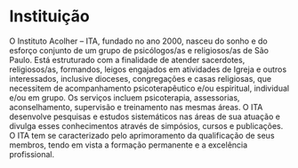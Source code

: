 # Instituição

O Instituto Acolher – ITA, fundado no ano 2000, nasceu do
sonho e do esforço conjunto de um grupo de psicólogos/as
e religiosos/as de São Paulo. Está estruturado com a finalidade de
atender sacerdotes, religiosos/as, formandos, leigos engajados em
atividades de Igreja e outros interessados, inclusive dioceses,
congregações e casas religiosas, que necessitem de acompanhamento
psicoterapêutico e/ou espiritual, individual e/ou em grupo. Os
serviços incluem psicoterapia, assessorias, aconselhamento,
supervisão e treinamento nas mesmas áreas. O ITA desenvolve
pesquisas e estudos sistemáticos nas áreas de sua atuação e divulga
esses conhecimentos através de simpósios, cursos e publicações.
O ITA tem se caracterizado pelo aprimoramento da qualificação de
seus membros, tendo em vista a formação permanente e a excelência
profissional.

